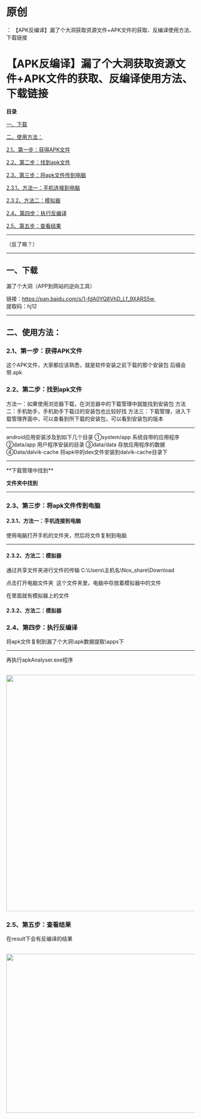 # 原创
：  【APK反编译】漏了个大洞获取资源文件+APK文件的获取、反编译使用方法、下载链接

# 【APK反编译】漏了个大洞获取资源文件+APK文件的获取、反编译使用方法、下载链接

**目录**

[一、下载](#%E4%B8%80%E3%80%81%E4%B8%8B%E8%BD%BD)

[二、使用方法：](#%E4%BA%8C%E3%80%81%E4%BD%BF%E7%94%A8%E6%96%B9%E6%B3%95%EF%BC%9A)

[2.1、第一步：获得APK文件](#2.1%E3%80%81%E7%AC%AC%E4%B8%80%E6%AD%A5%EF%BC%9A%E8%8E%B7%E5%BE%97APK%E6%96%87%E4%BB%B6)

[2.2、第二步：找到apk文件](#2.2%E3%80%81%E7%AC%AC%E4%BA%8C%E6%AD%A5%EF%BC%9A%E6%89%BE%E5%88%B0apk%E6%96%87%E4%BB%B6)

[2.3、第三步：将apk文件传到电脑](#%E7%AC%AC%E4%B8%89%E6%AD%A5%EF%BC%9A%E5%B0%86apk%E6%96%87%E4%BB%B6%E4%BC%A0%E5%88%B0%E7%94%B5%E8%84%91)

[2.3.1、方法一：手机连接到电脑](#%E6%96%B9%E6%B3%95%E4%B8%80%EF%BC%9A%E6%89%8B%E6%9C%BA%E8%BF%9E%E6%8E%A5%E5%88%B0%E7%94%B5%E8%84%91)

[2.3.2、方法二：模拟器](#%E6%96%B9%E6%B3%95%E4%BA%8C%EF%BC%9A%E6%A8%A1%E6%8B%9F%E5%99%A8)

[2.4、第四步：执行反编译](#%E7%AC%AC%E5%9B%9B%E6%AD%A5%EF%BC%9A%E6%89%A7%E8%A1%8C%E5%8F%8D%E7%BC%96%E8%AF%91)

[2.5、第五步：查看结果](#%E7%AC%AC%E4%BA%94%E6%AD%A5%EF%BC%9A%E6%9F%A5%E7%9C%8B%E7%BB%93%E6%9E%9C)

---


（反了嘛？） 

---


## 一、下载

漏了个大洞（APP到网站的逆向工具）

链接：https://pan.baidu.com/s/1-fdA0YQ8VhD_Lf_9XARS5w <br/> 提取码：hj12

---


## 二、使用方法：

> 
<h3>2.1、第一步：获得APK文件</h3>
这个APK文件，大家都应该熟悉，就是软件安装之前下载的那个安装包
后缀会带.apk




> 
<h3>2.2、第二步：找到apk文件</h3>
方法一：如果使用浏览器下载，在浏览器中的下载管理中就能找到安装包
方法二：手机助手，手机助手下载过的安装包也比较好找
方法三：下载管理，进入下载管理界面中，可以查看到所下载的安装包，可以看到安装包的版本
<hr/>
android应用安装涉及到如下几个目录
①system/app 系统自带的应用程序
②data/app 用户程序安装的目录
③data/data 存放应用程序的数据
④Data/dalvik-cache 将apk中的dex文件安装到dalvik-cache目录下
<hr/>
**下载管理中找到**




**文件夹中找到**






---


> 
<h3>2.3、第三步：将apk文件传到电脑</h3>
<h4>2.3.1、方法一：手机连接到电脑</h4>
使用电脑打开手机的文件夹，然后将文件复制到电脑
<hr/>
<h4>2.3.2、方法二：模拟器</h4>
通过共享文件夹进行文件的传输
C:\Users\主机名\Nox_share\Download


点击打开电脑文件夹 
这个文件夹里，电脑中存放着模拟器中的文件




在里面就有模拟器上的文件




#### 2.3.2、方法二：模拟器

> 
<h3>2.4、第四步：执行反编译</h3>
将apk文件复制到漏了个大洞\apk数据提取\apps下




<hr/>

再执行apkAnalyser.exe程序

 <img alt="" height="632" src="https://img-blog.csdnimg.cn/74aa4a13555842889f1d83971e172eec.png" width="1200"/>



> 
<h3>2.5、第五步：查看结果</h3>
在result下会有反编译的结果



 <img alt="" height="425" src="https://img-blog.csdnimg.cn/b011b041cfb3411cb1c421e056a08b00.png" width="1005"/>




